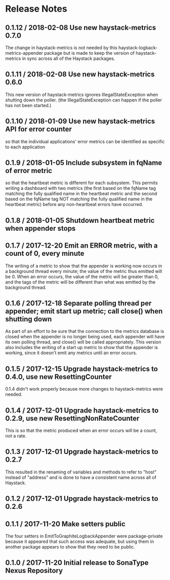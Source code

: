# Release Notes

## 0.1.12 / 2018-02-08 Use new haystack-metrics 0.7.0
The change in haystack-metrics is not needed by this haystack-logback-metrics-appender package but is made to keep
the version of haystack-metrics in sync across all of the Haystack packages.

## 0.1.11 / 2018-02-08 Use new haystack-metrics 0.6.0
This new version of haystack-metrics ignores IllegalStateException when shutting down the poller.
(the IllegalStateException can happen if the poller has not been started.)

## 0.1.10 / 2018-01-09 Use new haystack-metrics API for error counter
so that the individual applications' error metrics can be identified as specific to each application

## 0.1.9 / 2018-01-05 Include subsystem in fqName of error metric
so that the heartbeat metric is different for each subsystem. This permits writing a dashboard with two metrics (the
first based on the fqName tag matching the fully qualified name in the heartbeat metric and the second based on the
fqName tag NOT matching the fully qualified name in the heartbeat metric) before any non-heartbeat errors have occurred.

## 0.1.8 / 2018-01-05 Shutdown heartbeat metric when appender stops

## 0.1.7 / 2017-12-20 Emit an ERROR metric, with a count of 0, every minute
The writing of a metric to show that the appender is working now occurs in a background thread every minute;
the value of the metric thus emitted will be 0. When an error occurs, the value of the metric will be greater than 0,
and the tags of the metric will be different than what was emitted by the background thread.

## 0.1.6 / 2017-12-18 Separate polling thread per appender; emit start up metric; call close() when shutting down
As part of an effort to be sure that the connection to the metrics database is closed when the appender is
no longer being used, each appender will have its own polling thread, and close() will be called appropriately.
This version also includes the writing of a start up metric to show that the appender is working, since it
doesn't emit any metrics until an error occurs.

## 0.1.5 / 2017-12-15 Upgrade haystack-metrics to 0.4.0, use new ResettingCounter
0.1.4 didn't work properly because more changes to haystack-metrics were needed.

## 0.1.4 / 2017-12-01 Upgrade haystack-metrics to 0.2.9, use new ResettingNonRateCounter
This is so that the metric produced when an error occurs will be a count, not a rate.

## 0.1.3 / 2017-12-01 Upgrade haystack-metrics to 0.2.7
This resulted in the renaming of variables and methods to refer to "host" instead of "address"
and is done to have a consistent name across all of Haystack.

## 0.1.2 / 2017-12-01 Upgrade haystack-metrics to 0.2.6

## 0.1.1 / 2017-11-20 Make setters public
The four setters in EmitToGraphiteLogbackAppender were package-private because it appeared that such access was
adequate, but using them in another package appears to show that they need to be public.

## 0.1.0 / 2017-11-20 Initial release to SonaType Nexus Repository